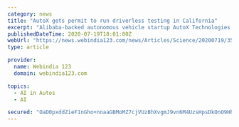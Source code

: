 ```yaml
---
category: news
title: "AutoX gets permit to run driverless testing in California"
excerpt: "Alibaba-backed autonomous vehicle startup AutoX Technologies has become only the third company to receive permission to conduct driverless ... the world with Artificial Intelligence (AI) drivers ..."
publishedDateTime: 2020-07-19T18:01:00Z
webUrl: "https://news.webindia123.com/news/Articles/Science/20200719/3595133.html"
type: article

provider:
  name: Webindia 123
  domain: webindia123.com

topics:
  - AI in Autos
  - AI

secured: "OaD0pxddZieF1nGho+nnaaGBMoMZ7cjVUzBhXvgmJ9vn6M4UzsHpsDkOnO9Hh6BgPajd2FzWgosDBu8xSIFgSVC1BmgzAIx+4lCRZYoVAI9xmboCPdkT4O0aUsSEM3rouJnZLhQdRZmh9+Up5yiO06lXWyMTTCBNLSB9+F08wSl334somRQ2eYws9lDkqDKH0H57dih+Oy0jMbqdfwNI7IQI2xza+aKd8QiXUOmur2cp0SpS4gecc4qHeK5D/tnHvdeSzFGg1lJKpJv2jEFjsXChX7GiKZGZjHQuvMCWhnX3T+U3zPQzqw9bguEaVljHj/V7SHTuO2R5+MYzYiwFPA==;kPtVdwScMR8/BOqqb7hluQ=="
---
```


